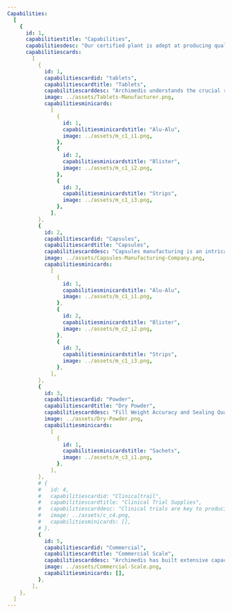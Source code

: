 ```yaml
---
Capabilities:
  [
    {
      id: 1,
      capabilitiestitle: "Capabilities",
      capabilitiesdesc: "Our certified plant is adept at producing quality outputs in various forms and excels in many sectors.",
      capabilitiescards:
        [
          {
            id: 1,
            capabilitiescardid: "tablets",
            capabilitiescardtitle: "Tablets",
            capabilitiescarddesc: "Archimedis understands the crucial role every parameter – size and shape, coating and thickness – plays in the stability and effectiveness of a tablet. Our R&D and manufacturing departments work diligently to achieve the accurate molecular formulation, preserving the complete potential of the medicine.",
            image: ../assets/Tablets-Manufacturer.png,
            capabilitiesminicards:
              [
                {
                  id: 1,
                  capabilitiesminicardstitle: "Alu-Alu",
                  image: ../assets/m_c1_i1.png,
                },
                {
                  id: 2,
                  capabilitiesminicardstitle: "Blister",
                  image: ../assets/m_c1_i2.png,
                },
                {
                  id: 3,
                  capabilitiesminicardstitle: "Strips",
                  image: ../assets/m_c1_i3.png,
                },
              ],
          },
          {
            id: 2,
            capabilitiescardid: "Capsules",
            capabilitiescardtitle: "Capsules",
            capabilitiescarddesc: "Capsules manufacturing is an intricate process that must include proficiency and expertise in parameters like the toughness and thickness of the capsule, coloring, preservation, lubrication, and surface treatment. We at Archimedis exactly attain the required specification with accuracy and sophistication that is achieved through advanced equipment.",
            image: ../assets/Capsules-Manufacturing-Company.png,
            capabilitiesminicards:
              [
                {
                  id: 1,
                  capabilitiesminicardstitle: "Alu-Alu",
                  image: ../assets/m_c1_i1.png,
                },
                {
                  id: 2,
                  capabilitiesminicardstitle: "Blister",
                  image: ../assets/m_c2_i2.png,
                },
                {
                  id: 3,
                  capabilitiesminicardstitle: "Strips",
                  image: ../assets/m_c1_i3.png,
                },
              ],
          },
          {
            id: 3,
            capabilitiescardid: "Powder",
            capabilitiescardtitle: "Dry Powder",
            capabilitiescarddesc: "Fill Weight Accuracy and Sealing Quality are the ultimate quantifiers of a dry powder sachet’s stability. Archimedis hosts a state-of-the-art Pakona Horizontal Filling machine that imparts important characteristics to the products, such as Accuracy of Fill Weight, Four- side Leak-proof Sealing, Wide Range of Fill Weight - 1 to 50 grams",
            image: ../assets/Dry-Powder.png,
            capabilitiesminicards:
              [
                {
                  id: 1,
                  capabilitiesminicardstitle: "Sachets",
                  image: ../assets/m_c3_i1.png,
                },
              ],
          },
          # {
          #   id: 4,
          #   capabilitiescardid: "Clinicaltrail",
          #   capabilitiescardtitle: "Clinical Trial Supplies",
          #   capabilitiescarddesc: "Clinical trials are key to producing new innovative medicine . Archimedis clinical trial supply process ensures your study drug is where you need it  and when you need it.",
          #   image: ../assets/c_c4.png,
          #   capabilitiesminicards: [],
          # },
          {
            id: 5,
            capabilitiescardid: "Commercial",
            capabilitiescardtitle: "Commercial Scale",
            capabilitiescarddesc: "Archimedis has built extensive capacity to manufacture commercial scale batches of any volume. We are backed by a robust mechanism that maintains the accuracy of formulation, while ensuring a swift pace of manufacturing. Devoid of human intervention, the system also blocks any impurity from entering into the medicines.",
            image: ../assets/Commercial-Scale.png,
            capabilitiesminicards: [],
          },
        ],
    },
  ]
---
```

